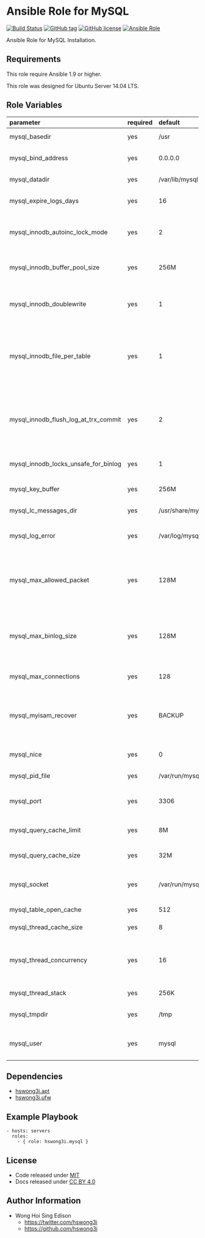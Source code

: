 Ansible Role for MySQL
======================

[![Build Status](https://travis-ci.org/pantarei/ansible-role-mysql.svg?branch=master)](https://travis-ci.org/pantarei/ansible-role-mysql)
 [![GitHub tag](https://img.shields.io/github/tag/pantarei/ansible-role-mysql.svg)](https://github.com/pantarei/ansible-role-mysql)
 [![GitHub license](https://img.shields.io/github/license/pantarei/ansible-role-mysql.svg)](https://github.com/pantarei/ansible-role-mysql/blob/master/LICENSE)
 [![Ansible Role](https://img.shields.io/ansible/role/5975.svg)](https://galaxy.ansible.com/detail#/role/5975)

Ansible Role for MySQL Installation.

Requirements
------------

This role require Ansible 1.9 or higher.

This role was designed for Ubuntu Server 14.04 LTS.

Role Variables
--------------

<table>
<colgroup>
<col width="20%" />
<col width="20%" />
<col width="20%" />
<col width="20%" />
<col width="20%" />
</colgroup>
<thead>
<tr class="header">
<th align="left">parameter</th>
<th align="left">required</th>
<th align="left">default</th>
<th align="left">choices</th>
<th align="left">comments</th>
</tr>
</thead>
<tbody>
<tr class="odd">
<td align="left">mysql_basedir</td>
<td align="left">yes</td>
<td align="left">/usr</td>
<td align="left"></td>
<td align="left">The path to the MySQL installation directory.</td>
</tr>
<tr class="even">
<td align="left">mysql_bind_address</td>
<td align="left">yes</td>
<td align="left">0.0.0.0</td>
<td align="left"></td>
<td align="left">The MySQL server listens on a single network socket for TCP/IP connections.</td>
</tr>
<tr class="odd">
<td align="left">mysql_datadir</td>
<td align="left">yes</td>
<td align="left">/var/lib/mysql</td>
<td align="left"></td>
<td align="left">The path to the MySQL data directory.</td>
</tr>
<tr class="even">
<td align="left">mysql_expire_logs_days</td>
<td align="left">yes</td>
<td align="left">16</td>
<td align="left"></td>
<td align="left">The number of days for automatic binary log file removal.</td>
</tr>
<tr class="odd">
<td align="left">mysql_innodb_autoinc_lock_mode</td>
<td align="left">yes</td>
<td align="left">2</td>
<td align="left"><ul>
<li>0</li>
<li>1</li>
<li>2</li>
</ul></td>
<td align="left">The lock mode to use for generating auto-increment values.</td>
</tr>
<tr class="even">
<td align="left">mysql_innodb_buffer_pool_size</td>
<td align="left">yes</td>
<td align="left">256M</td>
<td align="left"></td>
<td align="left">The size in bytes of the buffer pool, the memory area where InnoDB caches table and index data.</td>
</tr>
<tr class="odd">
<td align="left">mysql_innodb_doublewrite</td>
<td align="left">yes</td>
<td align="left">1</td>
<td align="left"></td>
<td align="left">If this variable is enabled (the default), InnoDB stores all data twice, first to the doublewrite buffer, then to the actual data files.</td>
</tr>
<tr class="even">
<td align="left">mysql_innodb_file_per_table</td>
<td align="left">yes</td>
<td align="left">1</td>
<td align="left"></td>
<td align="left">When innodb_file_per_table is enabled (the default in 5.6.6 and higher), InnoDB stores the data and indexes for each newly created table in a separate .ibd file, rather than in the system tablespace.</td>
</tr>
<tr class="odd">
<td align="left">mysql_innodb_flush_log_at_trx_commit</td>
<td align="left">yes</td>
<td align="left">2</td>
<td align="left"></td>
<td align="left">Controls the balance between strict ACID compliance for commit operations, and higher performance that is possible when commit-related I/O operations are rearranged and done in batches.</td>
</tr>
<tr class="even">
<td align="left">mysql_innodb_locks_unsafe_for_binlog</td>
<td align="left">yes</td>
<td align="left">1</td>
<td align="left"></td>
<td align="left">This variable affects how InnoDB uses gap locking for searches and index scans.</td>
</tr>
<tr class="odd">
<td align="left">mysql_key_buffer</td>
<td align="left">yes</td>
<td align="left">256M</td>
<td align="left"></td>
<td align="left">Index blocks for MyISAM tables are buffered and are shared by all threads.</td>
</tr>
<tr class="even">
<td align="left">mysql_lc_messages_dir</td>
<td align="left">yes</td>
<td align="left">/usr/share/mysql</td>
<td align="left"></td>
<td align="left">The directory where error messages are located.</td>
</tr>
<tr class="odd">
<td align="left">mysql_log_error</td>
<td align="left">yes</td>
<td align="left">/var/log/mysql/error.log</td>
<td align="left"></td>
<td align="left">The location of the error log, or empty if the server is writing error message to the standard error output.</td>
</tr>
<tr class="even">
<td align="left">mysql_max_allowed_packet</td>
<td align="left">yes</td>
<td align="left">128M</td>
<td align="left"></td>
<td align="left">The maximum size of one packet or any generated/intermediate string, or any parameter sent by the mysql_stmt_send_long_data() C API function.</td>
</tr>
<tr class="odd">
<td align="left">mysql_max_binlog_size</td>
<td align="left">yes</td>
<td align="left">128M</td>
<td align="left"></td>
<td align="left">If a write to the binary log causes the current log file size to exceed the value of this variable, the server rotates the binary logs (closes the current file and opens the next one).</td>
</tr>
<tr class="even">
<td align="left">mysql_max_connections</td>
<td align="left">yes</td>
<td align="left">128</td>
<td align="left"></td>
<td align="left">The maximum permitted number of simultaneous client connections.</td>
</tr>
<tr class="odd">
<td align="left">mysql_myisam_recover</td>
<td align="left">yes</td>
<td align="left">BACKUP</td>
<td align="left"><ul>
<li>OFF</li>
<li>DEFAULT</li>
<li>BACKUP</li>
<li>FORCE</li>
<li>QUICK</li>
</ul></td>
<td align="left">Set the MyISAM storage engine recovery mode.</td>
</tr>
<tr class="even">
<td align="left">mysql_nice</td>
<td align="left">yes</td>
<td align="left">0</td>
<td align="left"></td>
<td align="left">Use the nice program to set the server's scheduling priority to the given value.</td>
</tr>
<tr class="odd">
<td align="left">mysql_pid_file</td>
<td align="left">yes</td>
<td align="left">/var/run/mysqld/mysqld.pid</td>
<td align="left"></td>
<td align="left">The path name of the process ID file.</td>
</tr>
<tr class="even">
<td align="left">mysql_port</td>
<td align="left">yes</td>
<td align="left">3306</td>
<td align="left"></td>
<td align="left">The port number that the server should use when listening for TCP/IP connections.</td>
</tr>
<tr class="odd">
<td align="left">mysql_query_cache_limit</td>
<td align="left">yes</td>
<td align="left">8M</td>
<td align="left"></td>
<td align="left">Do not cache results that are larger than this number of bytes.</td>
</tr>
<tr class="even">
<td align="left">mysql_query_cache_size</td>
<td align="left">yes</td>
<td align="left">32M</td>
<td align="left"></td>
<td align="left">The amount of memory allocated for caching query results.</td>
</tr>
<tr class="odd">
<td align="left">mysql_socket</td>
<td align="left">yes</td>
<td align="left">/var/run/mysqld/mysqld.sock</td>
<td align="left"></td>
<td align="left">On Unix platforms, this variable is the name of the socket file that is used for local client connections.</td>
</tr>
<tr class="even">
<td align="left">mysql_table_open_cache</td>
<td align="left">yes</td>
<td align="left">512</td>
<td align="left"></td>
<td align="left">The number of open tables for all threads.</td>
</tr>
<tr class="odd">
<td align="left">mysql_thread_cache_size</td>
<td align="left">yes</td>
<td align="left">8</td>
<td align="left"></td>
<td align="left">How many threads the server should cache for reuse.</td>
</tr>
<tr class="even">
<td align="left">mysql_thread_concurrency</td>
<td align="left">yes</td>
<td align="left">16</td>
<td align="left"></td>
<td align="left">This variable is specific to Solaris 8 and earlier systems, for which mysqld invokes the thr_setconcurrency() function with the variable value.</td>
</tr>
<tr class="odd">
<td align="left">mysql_thread_stack</td>
<td align="left">yes</td>
<td align="left">256K</td>
<td align="left"></td>
<td align="left">The stack size for each thread.</td>
</tr>
<tr class="even">
<td align="left">mysql_tmpdir</td>
<td align="left">yes</td>
<td align="left">/tmp</td>
<td align="left"></td>
<td align="left">The path of the directory to use for creating temporary files.</td>
</tr>
<tr class="odd">
<td align="left">mysql_user</td>
<td align="left">yes</td>
<td align="left">mysql</td>
<td align="left"></td>
<td align="left">Run the mysqld server as the user having the name user_name or the numeric user ID user_id.</td>
</tr>
</tbody>
</table>

Dependencies
------------

-   [hswong3i.apt](https://galaxy.ansible.com/detail#/role/5970)
-   [hswong3i.ufw](https://galaxy.ansible.com/detail#/role/6153)

Example Playbook
----------------

    - hosts: servers
      roles:
        - { role: hswong3i.mysql }

License
-------

-   Code released under [MIT](https://github.com/hswong3i/ansible-role-mysql/blob/master/LICENSE)
-   Docs released under [CC BY 4.0](http://creativecommons.org/licenses/by/4.0/)

Author Information
------------------

-   Wong Hoi Sing Edison
    -   <https://twitter.com/hswong3i>
    -   <https://github.com/hswong3i>


